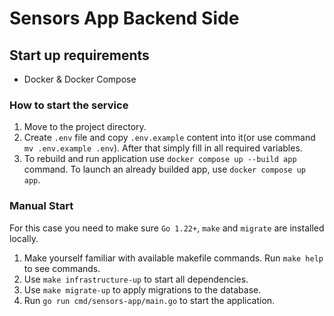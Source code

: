 # Sensors App Backend Side

## Start up requirements
* Docker & Docker Compose

### How to start the service
1. Move to the project directory.
2. Create ```.env``` file and copy ```.env.example``` content into it(or use command ```mv .env.example .env```). After that simply fill in all required variables.
3. To rebuild and run application use ```docker compose up --build app``` command. To launch an already builded app, use ```docker compose up app```.

### Manual Start

For this case you need to make sure ```Go 1.22+```, ```make``` and ```migrate``` are installed locally.

1. Make yourself familiar with available makefile commands. Run ```make help``` to see commands.
2. Use ```make infrastructure-up``` to start all dependencies.
3. Use ```make migrate-up``` to apply migrations to the database.
4. Run ```go run cmd/sensors-app/main.go``` to start the application.

